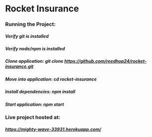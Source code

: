 # Rocket Insurance

### Running the Project:
##### Verify git is installed
##### Verify node/npm is installed 
##### Clone application: git clone https://github.com/reedhop24/rocket-insurance.git
##### Move into application: cd rocket-insurance
##### Install dependencies: npm install
##### Start application: npm start

### Live project hosted at:
##### https://mighty-wave-33931.herokuapp.com/
